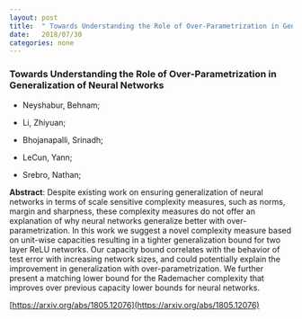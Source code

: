 ```yaml
---
layout: post
title:  " Towards Understanding the Role of Over-Parametrization in Generalization of Neural Networks"
date:   2018/07/30
categories: none
---
```




### Towards Understanding the Role of Over-Parametrization in Generalization of Neural Networks



* Neyshabur, Behnam; 

* Li, Zhiyuan; 

* Bhojanapalli, Srinadh; 

* LeCun, Yann; 

* Srebro, Nathan; 





**Abstract**:  Despite existing work on ensuring generalization of neural networks in terms of scale sensitive complexity measures, such as norms, margin and sharpness, these complexity measures do not offer an explanation of why neural networks generalize better with over-parametrization. In this work we suggest a novel complexity measure based on unit-wise capacities resulting in a tighter generalization bound for two layer ReLU networks. Our capacity bound correlates with the behavior of test error with increasing network sizes, and could potentially explain the improvement in generalization with over-parametrization. We further present a matching lower bound for the Rademacher complexity that improves over previous capacity lower bounds for neural networks. 



 [https://arxiv.org/abs/1805.12076](https://arxiv.org/abs/1805.12076) 

